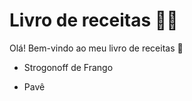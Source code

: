 # Livro de receitas :man_cook:

 

Olá! Bem-vindo ao meu livro de receitas :fork_and_knife:

- Strogonoff de Frango

- Pavê